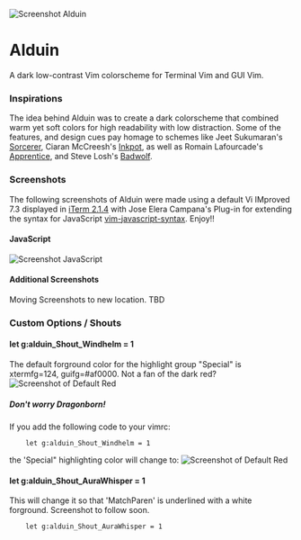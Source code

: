 ![Screenshot Alduin](https://cloud.githubusercontent.com/assets/11221489/12768994/d08b5f52-c9c8-11e5-81ec-aa05577e41a6.jpg)

# Alduin #

A dark low-contrast Vim colorscheme for Terminal Vim and GUI Vim. 

### Inspirations ###

The idea behind Alduin was to create a dark colorscheme that combined warm yet soft colors for high readability with low distraction. Some of the features, and design cues pay homage to schemes like Jeet Sukumaran's [Sorcerer](http://jeetworks.org/sorcerer/), Ciaran McCreesh's [Inkpot](https://github.com/ciaranm/inkpot), as well as Romain Lafourcade's [Apprentice](https://github.com/romainl/Apprentice), and Steve Losh's [Badwolf](https://github.com/sjl/badwolf).

### Screenshots ###

The following screenshots of Alduin were made using a default Vi IMproved 7.3 displayed in [iTerm 2.1.4](https://www.iterm2.com) with Jose Elera Campana's Plug-in for extending the syntax for JavaScript [vim-javascript-syntax](https://github.com/jelera/vim-javascript-syntax). Enjoy!!


#### JavaScript ####
![Screenshot JavaScript](https://cloud.githubusercontent.com/assets/11221489/12769039/235f443c-c9c9-11e5-9fae-e6350e450bb9.png)

#### Additional Screenshots ####
Moving Screenshots to new location. TBD

### Custom Options / Shouts ###

#### let g:alduin_Shout_Windhelm = 1 ####
The default forground color for the highlight group "Special" is xtermfg=124, guifg=#af0000. 
Not a fan of the dark red? 
![Screenshot of Default Red](https://cloud.githubusercontent.com/assets/11221489/12769011/f1b4b174-c9c8-11e5-8e40-387edbe73b55.png)

##### Don't worry Dragonborn! #####
If you add the following code to your vimrc: 

        let g:alduin_Shout_Windhelm = 1

the 'Special" highlighting color will change to:
![Screenshot of Default Red](https://cloud.githubusercontent.com/assets/11221489/12769020/f8fd0652-c9c8-11e5-83a0-ce96a0166852.png)

#### let g:alduin_Shout_AuraWhisper = 1 ####
This will change it so that 'MatchParen' is underlined with a white forground. Screenshot to follow soon.

        let g:alduin_Shout_AuraWhisper = 1

